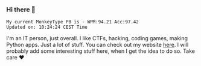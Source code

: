 ### Hi there 👋
<!-- PB START -->
```
My current MonkeyType PB is - WPM:94.21 Acc:97.42
Updated on: 10:24:24 CEST Time
```
<!-- PB END -->
I'm an IT person, just overall. I like CTFs, hacking, coding games, making Python apps. Just a lot of stuff.
You can check out my website [here](https://skill3472.github.io/).
I will probably add some interesting stuff here, when I get the idea to do so. Take care ❤️
